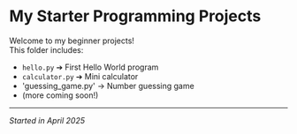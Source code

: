 # My Starter Programming Projects

Welcome to my beginner projects!  
This folder includes:

- `hello.py` ➔ First Hello World program
- `calculator.py` ➔ Mini calculator
- 'guessing_game.py' -> Number guessing game
- (more coming soon!)

---
*Started in April 2025*
